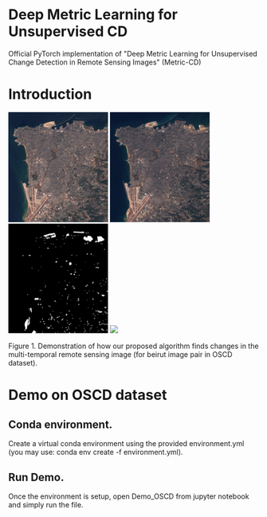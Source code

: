 # Deep Metric Learning for Unsupervised CD
Official PyTorch implementation of "Deep Metric Learning for Unsupervised Change Detection in Remote Sensing Images" (Metric-CD)

# Introduction
<p float="left">
  <img src="/imgs/img1.png" width="200" />
  <img src="/imgs/img2.png" width="200" /> 
  <img src="/imgs/cm.png" width="200" /> 
  <img src="/imgs/lasvegas.gif" width="200" />
</p>
Figure 1. Demonstration of how our proposed algorithm finds changes in the multi-temporal remote sensing image (for beirut image pair in OSCD dataset).

# Demo on OSCD dataset
## Conda environment.
Create a virtual conda environment using the provided environment.yml (you may use: conda env create -f environment.yml).

## Run Demo.
Once the environment is setup, open Demo_OSCD from jupyter notebook and simply run the file.



